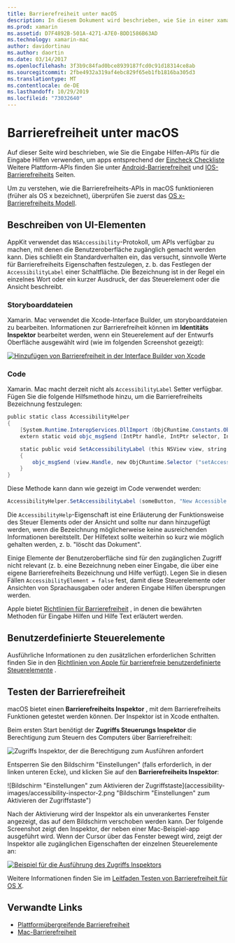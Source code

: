 ```yaml
---
title: Barrierefreiheit unter macOS
description: In diesem Dokument wird beschrieben, wie Sie in einer xamarin. Mac-app mit den Funktionen für die macOS-Barrierefreiheit arbeiten. Es wird erläutert, wie Benutzeroberflächen Elemente in Storyboards und Code, benutzerdefinierten Steuerelementen und das Testen der Barrierefreiheit beschrieben werden
ms.prod: xamarin
ms.assetid: D7F4892B-501A-4271-A7E0-BDD1586B63AD
ms.technology: xamarin-mac
author: davidortinau
ms.author: daortin
ms.date: 03/14/2017
ms.openlocfilehash: 3f3b9c84fad0bce8939187fcd0c91d18314ce8ab
ms.sourcegitcommit: 2fbe4932a319af4ebc829f65eb1fb1816ba305d3
ms.translationtype: MT
ms.contentlocale: de-DE
ms.lasthandoff: 10/29/2019
ms.locfileid: "73032640"
---
```

# <a name="accessibility-on-macos"></a>Barrierefreiheit unter macOS

Auf dieser Seite wird beschrieben, wie Sie die Eingabe Hilfen-APIs für die Eingabe Hilfen verwenden, um apps entsprechend der [Eincheck Checkliste](~/cross-platform/app-fundamentals/accessibility.md)
Weitere Plattform-APIs finden Sie unter [Android-Barrierefreiheit](~/android/app-fundamentals/accessibility.md) und [IOS-Barrierefreiheits](~/ios/app-fundamentals/accessibility.md) Seiten.

Um zu verstehen, wie die Barrierefreiheits-APIs in macOS funktionieren (früher als OS x bezeichnet), überprüfen Sie zuerst das [OS x-Barrierefreiheits Modell](https://developer.apple.com/library/mac/documentation/Accessibility/Conceptual/AccessibilityMacOSX/OSXAXmodel.html).

## <a name="describing-ui-elements"></a>Beschreiben von UI-Elementen

AppKit verwendet das `NSAccessibility`-Protokoll, um APIs verfügbar zu machen, mit denen die Benutzeroberfläche zugänglich gemacht werden kann. Dies schließt ein Standardverhalten ein, das versucht, sinnvolle Werte für Barrierefreiheits Eigenschaften festzulegen, z. b. das Festlegen der `AccessibilityLabel` einer Schaltfläche. Die Bezeichnung ist in der Regel ein einzelnes Wort oder ein kurzer Ausdruck, der das Steuerelement oder die Ansicht beschreibt.

### <a name="storyboard-files"></a>Storyboarddateien

Xamarin. Mac verwendet die Xcode-Interface Builder, um storyboarddateien zu bearbeiten.
Informationen zur Barrierefreiheit können im **Identitäts Inspektor** bearbeitet werden, wenn ein Steuerelement auf der Entwurfs Oberfläche ausgewählt wird (wie im folgenden Screenshot gezeigt):

[![Hinzufügen von Barrierefreiheit in der Interface Builder von Xcode](accessibility-images/xcode.png "Hinzufügen von Barrierefreiheit in der Interface Builder von Xcode")](accessibility-images/xcode-large.png#lightbox)

### <a name="code"></a>Code

Xamarin. Mac macht derzeit nicht als `AccessibilityLabel` Setter verfügbar.  Fügen Sie die folgende Hilfsmethode hinzu, um die Barrierefreiheits Bezeichnung festzulegen:

```csharp
public static class AccessibilityHelper
{
    [System.Runtime.InteropServices.DllImport (ObjCRuntime.Constants.ObjectiveCLibrary)]
    extern static void objc_msgSend (IntPtr handle, IntPtr selector, IntPtr label);

    static public void SetAccessibilityLabel (this NSView view, string value)
    {
        objc_msgSend (view.Handle, new ObjCRuntime.Selector ("setAccessibilityLabel:").Handle, new NSString (value).Handle);
    }
}
```

Diese Methode kann dann wie gezeigt im Code verwendet werden:

```csharp
AccessibilityHelper.SetAccessibilityLabel (someButton, "New Accessible Description");
```

Die `AccessibilityHelp`-Eigenschaft ist eine Erläuterung der Funktionsweise des Steuer Elements oder der Ansicht und sollte nur dann hinzugefügt werden, wenn die Bezeichnung möglicherweise keine ausreichenden Informationen bereitstellt. Der Hilfetext sollte weiterhin so kurz wie möglich gehalten werden, z. b. "löscht das Dokument".

Einige Elemente der Benutzeroberfläche sind für den zugänglichen Zugriff nicht relevant (z. b. eine Bezeichnung neben einer Eingabe, die über eine eigene Barrierefreiheits Bezeichnung und Hilfe verfügt).
Legen Sie in diesen Fällen `AccessibilityElement = false` fest, damit diese Steuerelemente oder Ansichten von Sprachausgaben oder anderen Eingabe Hilfen übersprungen werden.

Apple bietet [Richtlinien für Barrierefreiheit](https://developer.apple.com/library/mac/documentation/Accessibility/Conceptual/AccessibilityMacOSX/EnhancingtheAccessibilityofStandardAppKitControls.html) , in denen die bewährten Methoden für Eingabe Hilfen und Hilfe Text erläutert werden.

## <a name="custom-controls"></a>Benutzerdefinierte Steuerelemente

Ausführliche Informationen zu den zusätzlichen erforderlichen Schritten finden Sie in den [Richtlinien von Apple für barrierefreie benutzerdefinierte Steuerelemente](https://developer.apple.com/library/mac/documentation/Accessibility/Conceptual/AccessibilityMacOSX/ImplementingAccessibilityforCustomControls.html) .

## <a name="testing-accessibility"></a>Testen der Barrierefreiheit

macOS bietet einen **Barrierefreiheits Inspektor** , mit dem Barrierefreiheits Funktionen getestet werden können. Der Inspektor ist in Xcode enthalten.

Beim ersten Start benötigt der **Zugriffs Steuerungs Inspektor** die Berechtigung zum Steuern des Computers über Barrierefreiheit:

![Zugriffs Inspektor, der die Berechtigung zum Ausführen anfordert](accessibility-images/accessibility-inspector-1.png "Zugriffs Inspektor, der die Berechtigung zum Ausführen anfordert")

Entsperren Sie den Bildschirm "Einstellungen" (falls erforderlich, in der linken unteren Ecke), und klicken Sie auf den **Barrierefreiheits Inspektor**:

![Bildschirm "Einstellungen" zum Aktivieren der Zugriffstaste](accessibility-images/accessibility-inspector-2.png "Bildschirm "Einstellungen" zum Aktivieren der Zugriffstaste")

Nach der Aktivierung wird der Inspektor als ein unverankertes Fenster angezeigt, das auf dem Bildschirm verschoben werden kann. Der folgende Screenshot zeigt den Inspektor, der neben einer Mac-Beispiel-app ausgeführt wird. Wenn der Cursor über das Fenster bewegt wird, zeigt der Inspektor alle zugänglichen Eigenschaften der einzelnen Steuerelemente an:

[![Beispiel für die Ausführung des Zugriffs Inspektors](accessibility-images/accessibility-example.png "Beispiel für die Ausführung des Zugriffs Inspektors")](accessibility-images/accessibility-example-large.png#lightbox)

Weitere Informationen finden Sie im [Leitfaden Testen von Barrierefreiheit für OS X](https://developer.apple.com/library/mac/documentation/Accessibility/Conceptual/AccessibilityMacOSX/OSXAXTestingApps.html).

## <a name="related-links"></a>Verwandte Links

- [Plattformübergreifende Barrierefreiheit](~/cross-platform/app-fundamentals/accessibility.md)
- [Mac-Barrierefreiheit](https://www.apple.com/accessibility/mac/)
